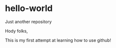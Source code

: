 # hello-world
Just another repository

Hody folks,

  This is my first attempt at learning how to use github!
